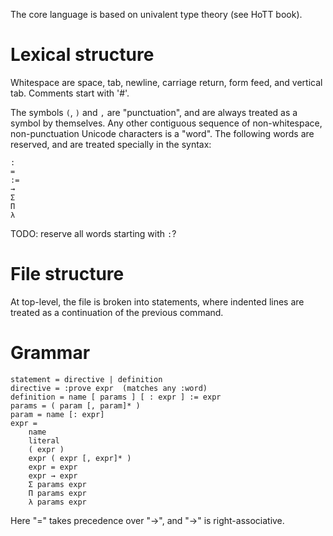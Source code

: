 The core language is based on univalent type theory (see HoTT book).

# Lexical structure

Whitespace are space, tab, newline, carriage return, form feed, and vertical tab.
Comments start with '#'.

The symbols `(`, `)` and `,` are "punctuation", and are always treated as a
symbol by themselves. Any other contiguous sequence of non-whitespace,
non-punctuation Unicode characters is a "word". The following words are
reserved, and are treated specially in the syntax:

```
:
=
:=
→
Σ
Π
λ
```

TODO: reserve all words starting with `:`?

# File structure

At top-level, the file is broken into statements, where indented lines are
treated as a continuation of the previous command.

# Grammar

```
statement = directive | definition
directive = :prove expr  (matches any :word)
definition = name [ params ] [ : expr ] := expr
params = ( param [, param]* )
param = name [: expr]
expr =
    name
    literal
    ( expr )
    expr ( expr [, expr]* )
    expr = expr
    expr → expr
    Σ params expr
    Π params expr
    λ params expr
```

Here "=" takes precedence over "→", and "→" is right-associative.
